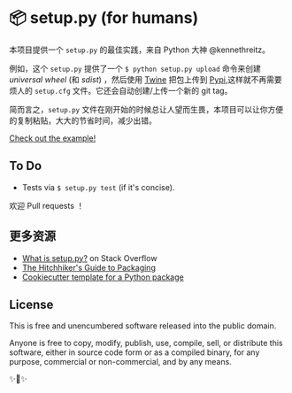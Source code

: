 📦 setup.py (for humans)
=======================

本项目提供一个 `setup.py` 的最佳实践，来自 Python 大神 @kennethreitz。

例如，这个 `setup.py` 提供了一个 `$ python setup.py upload` 命令来创建  *universal wheel* (和 *sdist*) ，然后使用 [Twine] 把包上传到 [Pypi],这样就不再需要烦人的 `setup.cfg` 文件。它还会自动创建/上传一个新的 git tag。

简而言之，`setup.py` 文件在刚开始的时候总让人望而生畏，本项目可以让你方便的复制粘贴，大大的节省时间，减少出错。

[Check out the example!][an example setup.py]


To Do
-----

-   Tests via `$ setup.py test` (if it's concise).

欢迎 Pull requests ！

更多资源
--------------

-   [What is setup.py?] on Stack Overflow
-   [The Hitchhiker's Guide to Packaging]
-   [Cookiecutter template for a Python package]

License
-------

This is free and unencumbered software released into the public domain.

Anyone is free to copy, modify, publish, use, compile, sell, or
distribute this software, either in source code form or as a compiled
binary, for any purpose, commercial or non-commercial, and by any means.

✨🍰✨

[an example setup.py]: https://github.com/kennethreitz/setup.py/blob/master/setup.py
[PyPi]: https://docs.python.org/3/distutils/packageindex.html
[Twine]: https://pypi.python.org/pypi/twine
[image]: https://farm1.staticflickr.com/628/33173824932_58add34581_k_d.jpg
[What is setup.py?]: https://stackoverflow.com/questions/1471994/what-is-setup-py
[The Hitchhiker's Guide to Packaging]: https://the-hitchhikers-guide-to-packaging.readthedocs.io/en/latest/creation.html
[Cookiecutter template for a Python package]: https://github.com/audreyr/cookiecutter-pypackage
